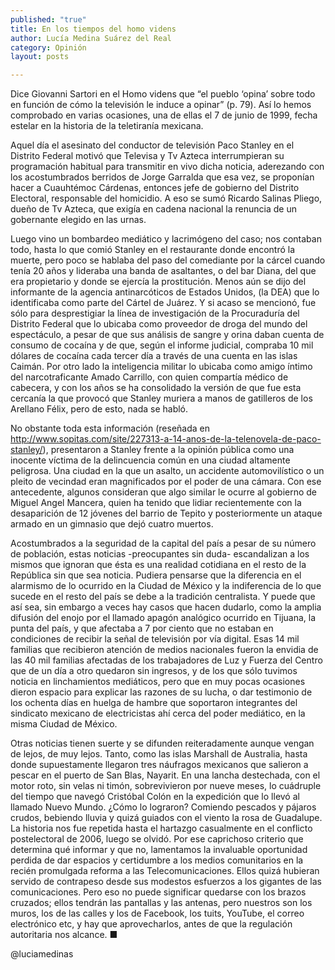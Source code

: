 ```yaml
---
published: "true"
title: En los tiempos del homo videns
author: Lucía Medina Suárez del Real
category: Opinión
layout: posts

---
```


Dice Giovanni Sartori en el Homo videns que “el pueblo ‘opina’ sobre todo en función de cómo la televisión le induce a opinar” (p. 79). Así lo hemos comprobado en varias ocasiones, una de ellas el 7 de junio de 1999, fecha estelar en la historia de la teletiranía mexicana.

Aquel día el asesinato del conductor de televisión Paco Stanley en el Distrito Federal motivó que Televisa y Tv Azteca interrumpieran su programación habitual para transmitir en vivo dicha noticia, aderezando con los acostumbrados berridos de Jorge Garralda que esa vez, se proponían hacer a Cuauhtémoc Cárdenas, entonces jefe de gobierno del Distrito Electoral, responsable del homicidio. A eso se sumó Ricardo Salinas Pliego, dueño de Tv Azteca, que exigía en cadena nacional la renuncia de un gobernante elegido en las urnas.

Luego vino un bombardeo mediático y lacrimógeno del caso; nos contaban todo, hasta lo que comió Stanley en el restaurante donde encontró la muerte, pero poco se hablaba del paso del comediante por la cárcel cuando tenía 20 años y lideraba una banda de asaltantes, o del bar Diana, del que era propietario y donde se ejercía la prostitución. Menos aún se dijo del informante de la agencia antinarcóticos de Estados Unidos, (la DEA) que lo identificaba como parte del Cártel de Juárez. Y si acaso se mencionó, fue sólo para desprestigiar la línea de investigación de la Procuraduría del Distrito Federal que lo ubicaba como proveedor de droga del mundo del espectáculo, a pesar de que sus análisis de sangre y orina daban cuenta de consumo de cocaína y de que, según el informe judicial, compraba 10 mil dólares de cocaína cada tercer día a través de una cuenta en las islas Caimán. Por otro lado la inteligencia militar lo ubicaba como amigo íntimo del narcotraficante Amado Carrillo, con quien compartía médico de cabecera, y con los años se ha consolidado la versión de que fue esta cercanía la que provocó que Stanley muriera a manos de gatilleros de los Arellano Félix, pero de esto, nada se habló. 

No obstante toda esta información (reseñada en http://www.sopitas.com/site/227313-a-14-anos-de-la-telenovela-de-paco-stanley/), presentaron a Stanley frente a la opinión pública como una inocente víctima de la delincuencia común en una ciudad altamente peligrosa. Una ciudad en la que un asalto, un accidente automovilístico o un pleito de vecindad eran magnificados por el poder de una cámara.
Con ese antecedente, algunos consideran que algo similar le ocurre al gobierno de Miguel Angel Mancera, quien ha tenido que lidiar recientemente con la desaparición de 12 jóvenes del barrio de Tepito y posteriormente un ataque armado en un gimnasio que dejó cuatro muertos. 

Acostumbrados a la seguridad de la capital del país a pesar de su número de población, estas noticias -preocupantes sin duda- escandalizan a los mismos que ignoran que ésta es una realidad cotidiana en el resto de la República sin que sea noticia. 
Pudiera pensarse que la diferencia en el alarmismo de lo ocurrido en la Ciudad de México y la indiferencia de lo que sucede en el resto del país se debe a la tradición centralista. Y puede que así sea, sin embargo a veces hay casos que hacen dudarlo, como la amplia difusión del enojo por el llamado apagón analógico ocurrido en Tijuana, la punta del país, y que afectaba a 7 por ciento que no estaban en condiciones de recibir la señal de televisión por vía digital.
Esas 14 mil familias que recibieron atención de medios nacionales fueron la envidia de las 40 mil familias afectadas de los trabajadores de Luz y Fuerza del Centro que de un día a otro quedaron sin ingresos, y de los que sólo tuvimos noticia en linchamientos mediáticos, pero que en muy pocas ocasiones dieron espacio para explicar las razones de su lucha, o dar testimonio de los ochenta días en huelga de hambre que soportaron integrantes del sindicato mexicano de electricistas ahí cerca del poder mediático, en la misma Ciudad de México.

Otras noticias tienen suerte y se difunden reiteradamente aunque vengan de lejos, de muy lejos. Tanto, como las islas Marshall de Australia, hasta donde supuestamente llegaron tres náufragos mexicanos que salieron a pescar en el puerto de San Blas, Nayarit. En una lancha destechada, con el motor roto, sin velas ni timón, sobrevivieron por nueve meses, lo cuádruple del tiempo que navegó Cristóbal Colón en la expedición que lo llevó al llamado Nuevo Mundo. ¿Cómo lo lograron? Comiendo pescados y pájaros crudos, bebiendo lluvia y quizá guiados con el viento la rosa de Guadalupe. La historia nos fue repetida hasta el hartazgo casualmente en el conflicto postelectoral de 2006, luego se olvidó. 
Por ese caprichoso criterio que determina qué informar y que no, lamentamos la invaluable oportunidad perdida de dar espacios y certidumbre a los medios
comunitarios en la recién promulgada reforma a las Telecomunicaciones. Ellos quizá hubieran servido de contrapeso desde sus modestos esfuerzos a los gigantes de las comunicaciones. Pero eso no puede significar quedarse con los brazos cruzados; ellos tendrán las pantallas y las antenas, pero nuestros son los muros, los de las calles y los de Facebook, los tuits, YouTube, el correo electrónico etc, y hay que aprovecharlos, antes de que la regulación autoritaria nos alcance. ■

@luciamedinas 
